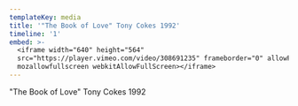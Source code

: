 ```yaml
---
templateKey: media
title: '"The Book of Love" Tony Cokes 1992'
timeline: '1'
embed: >-
  <iframe width="640" height="564"
  src="https://player.vimeo.com/video/308691235" frameborder="0" allowFullScreen
  mozallowfullscreen webkitAllowFullScreen></iframe>
---
```

"The Book of Love" Tony Cokes 1992
